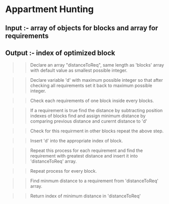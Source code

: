 # Appartment Hunting
## Input :- array of objects for blocks and array for requirements
## Output :- index of optimized block

>> Declare an array "distanceToReq", same length as 'blocks' array
with default value as smallest possible integer.

>> Declare variable 'd' with maximum possible integer so that after checking all requirements set it back to maximum possible integer.

>> Check each requirements of one block inside every blocks.

>> If a requirement is true find the distance by subtracting position indexes of blocks
find and assign minimum distance by comparing previous distance and curernt distance to 'd' 

>> Check for this requirment in other blocks repeat the above step.

>> Insert 'd' into the appropriate index of block.

>> Repeat this process for  each requirement and find the requirement with greatest distance and insert it into 'distanceToReq' array.

>> Repeat process for every block.

>> Find minmum distance to a requirement from 'distanceToReq' array.

>> Return index of minimum distance in 'distanceToReq' 